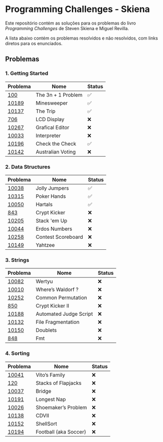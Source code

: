 # Programming Challenges - Skiena

Este repositório contém as soluções para os problemas do livro *Programming Challenges* de Steven Skiena e Miguel Revilla.

A lista abaixo contém os problemas resolvidos e não resolvidos, com links diretos para os enunciados.

## Problemas

### 1. Getting Started

| Problema | Nome | Status |
| --- | --- | --- |
| [100](https://vjudge.net/problem/UVA-100) | The 3n + 1 Problem | ✅ |
| [10189](https://vjudge.net/problem/UVA-10189) | Minesweeper | ✅ |
| [10137](https://vjudge.net/problem/UVA-10137) | The Trip | ✅ |
| [706](https://vjudge.net/problem/UVA-706) | LCD Display | ❌ |
| [10267](https://vjudge.net/problem/UVA-10267) | Grafical Editor | ❌ |
| [10033](https://vjudge.net/problem/UVA-10033) | Interpreter | ❌ |
| [10196](https://vjudge.net/problem/UVA-10196) | Check the Check | ✅ |
| [10142](https://vjudge.net/problem/UVA-10142) | Australian Voting | ❌ |

### 2. Data Structures

| Problema | Nome | Status |
| --- | --- | --- |
| [10038](https://vjudge.net/problem/UVA-10038) | Jolly Jumpers | ✅ |
| [10315](https://vjudge.net/problem/UVA-10315) | Poker Hands | ✅ |
| [10050](https://vjudge.net/problem/UVA-10050) | Hartals | ✅ |
| [843](https://vjudge.net/problem/UVA-843) | Crypt Kicker | ❌ |
| [10205](https://vjudge.net/problem/UVA-10205) | Stack 'em Up | ❌ |
| [10044](https://vjudge.net/problem/UVA-10044) | Erdos Numbers | ❌ |
| [10258](https://vjudge.net/problem/UVA-10258) | Contest Scoreboard | ❌ |
| [10149](https://vjudge.net/problem/UVA-10149) | Yahtzee | ❌ |

### 3. Strings

| Problema | Nome | Status |
| --- | --- | --- |
| [10082](https://vjudge.net/problem/UVA-10082) | Wertyu | ❌ |
| [10010](https://vjudge.net/problem/UVA-10010) | Where’s Waldorf ? | ❌ |
| [10252](https://vjudge.net/problem/UVA-10252) | Common Permutation | ❌ |
| [850](https://vjudge.net/problem/UVA-850) | Crypt Kicker II | ❌ |
| [10188](https://vjudge.net/problem/UVA-10188) | Automated Judge Script | ❌ |
| [10132](https://vjudge.net/problem/UVA-10132) | File Fragmentation | ❌ |
| [10150](https://vjudge.net/problem/UVA-10150) | Doublets | ❌ |
| [848](https://vjudge.net/problem/UVA-848) | Fmt | ❌ |

### 4. Sorting

| Problema | Nome | Status |
| --- | --- | --- |
| [10041](https://vjudge.net/problem/UVA-10041) | Vito’s Family | ❌ |
| [120](https://vjudge.net/problem/UVA-120) | Stacks of Flapjacks | ❌ |
| [10037](https://vjudge.net/problem/UVA-10037) | Bridge | ❌ |
| [10191](https://vjudge.net/problem/UVA-10191) | Longest Nap | ❌ |
| [10026](https://vjudge.net/problem/UVA-10026) | Shoemaker’s Problem | ❌ |
| [10138](https://vjudge.net/problem/UVA-10138) | CDVII | ❌ |
| [10152](https://vjudge.net/problem/UVA-10152) | ShellSort | ❌ |
| [10194](https://vjudge.net/problem/UVA-10194) | Football (aka Soccer) | ❌ |
